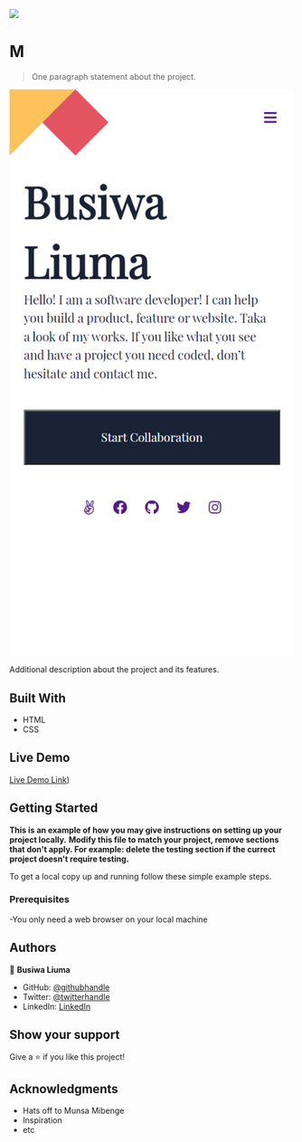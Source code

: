 ![](https://img.shields.io/badge/Microverse-blueviolet)

# M

> One paragraph statement about the project.

![screenshot](screenshot.png)

Additional description about the project and its features.

## Built With

- HTML
- CSS

## Live Demo

[Live Demo Link](https://busiwa24.github.io/Test-Portfolio/))


## Getting Started

**This is an example of how you may give instructions on setting up your project locally.**
**Modify this file to match your project, remove sections that don't apply. For example: delete the testing section if the currect project doesn't require testing.**


To get a local copy up and running follow these simple example steps.

### Prerequisites

-You only need a web browser on your local machine



## Authors

👤 **Busiwa Liuma**

- GitHub: [@githubhandle](https://github.com/Busiwa24)
- Twitter: [@twitterhandle](https://twitter.com/@busiwaliuma)
- LinkedIn: [LinkedIn](https://linkedin.com/in/busiwa-liuma-28385b80/)


## Show your support

Give a ⭐️ if you like this project!

## Acknowledgments

- Hats off to Munsa Mibenge
- Inspiration
- etc

